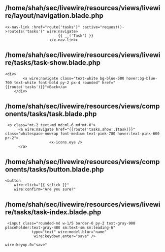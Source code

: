 ## /home/shah/sec/livewire/resources/views/livewire/layout/navigation.blade.php
```
<x-nav-link :href="route('tasks')" :active="request()->routeIs('tasks')" wire:navigate>
                        {{ __('Task') }}
                    </x-nav-link>
```
## /home/shah/sec/livewire/resources/views/livewire/tasks/task-show.blade.php
```
<div>
        <a wire:navigate class="text-white bg-blue-500 hover:bg-blue-700 text-white font-bold py-2 px-4 rounded" href="{{route('tasks')}}">Back</a>
    </div>
```
## /home/shah/sec/livewire/resources/views/components/tasks/task.blade.php
```
 <p class="mt-2 text-md md:ml-6 md:mt-0">
      <a wire:navigate href="{{route('tasks.show',$task)}}" class="whitespace-nowrap font-medium text-pink-700 hover:text-pink-600 pr-2">
                    <x-icons.eye />
      </a>
```
## /home/shah/sec/livewire/resources/views/components/tasks/button.blade.php
```
<button
    wire:click="{{ $click }}"
    wire:confirm="Are you sure?"
```
## /home/shah/sec/livewire/resources/views/livewire/tasks/task-index.blade.php
```
 <input class="rounded-md w-1/5 border-0 py-2 text-gray-900 placeholder:text-gray-400 sm:text-sm sm:leading-6"
            type="text" wire:model.blur="name"
             wire:keydown.enter="save" />

wire:keyup.0="save"
```
